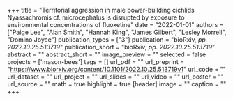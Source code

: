 +++
title = "Territorial aggression in male bower-building cichlids Nyassachromis cf. microcephalus is disrupted by exposure to environmental concentrations of fluoxetine"
date = "2022-01-01"
authors = ["Paige Lee", "Alan Smith", "Hannah King", "James Gilbert", "Lesley Morrell", "Domino Joyce"]
publication_types = ["3"]
publication = "bioRxiv, _pp. 2022.10.25.513719_"
publication_short = "bioRxiv, _pp. 2022.10.25.513719_"
abstract = ""
abstract_short = ""
image_preview = ""
selected = false
projects = ['mason-bees']
tags = []
url_pdf = ""
url_preprint = "https://www.biorxiv.org/content/10.1101/2022.10.25.513719v1"
url_code = ""
url_dataset = ""
url_project = ""
url_slides = ""
url_video = ""
url_poster = ""
url_source = ""
math = true
highlight = true
[header]
image = ""
caption = ""
+++